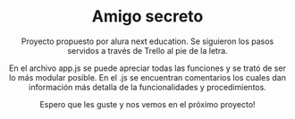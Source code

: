 <h1 align="center"> Amigo secreto </h1>

<div align=center>
  <p>Proyecto propuesto por alura next education. Se siguieron los pasos servidos a través de Trello al pie de la letra.</p>
  <p>En el archivo app.js se puede apreciar todas las funciones y se trató de ser lo más modular posible. En el .js se encuentran comentarios los cuales dan información más detalla de la funcionalidades y procedimientos.</p>
  <p>Espero que les guste y nos vemos en el próximo proyecto!</p>
</div>  
